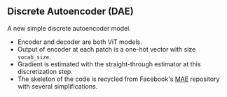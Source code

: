 ## Discrete Autoencoder (DAE)

A new simple discrete autoencoder model.

- Encoder and decoder are both ViT models.
- Output of encoder at each patch is a one-hot vector with size `vocab_size`.
- Gradient is estimated with the straight-through estimator at this discretization step.
- The skeleton of the code is recycled from Facebook's [MAE](https://github.com/facebookresearch/mae) repository with several simplifications.